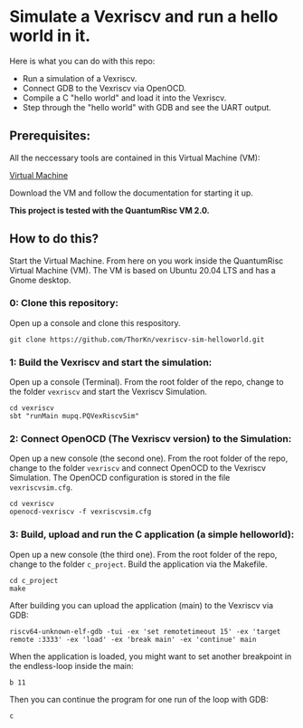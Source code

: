 # Simulate a Vexriscv and run a hello world in it.

Here is what you can do with this repo:
- Run a simulation of a Vexriscv.
- Connect GDB to the Vexriscv via OpenOCD.
- Compile a C "hello world" and load it into the Vexriscv.
- Step through the "hello world" with GDB and see the UART output.

## Prerequisites:

All the neccessary tools are contained in this Virtual Machine (VM):

[Virtual Machine](https://random-oracles.org/risc-v/)

Download the VM and follow the documentation for starting it up.

**This project is tested with the QuantumRisc VM 2.0.**

## How to do this?

Start the Virtual Machine. From here on you work inside the QuantumRisc Virtual Machine (VM). The VM is based on Ubuntu 20.04 LTS and has a Gnome desktop.

### 0: Clone this repository:
Open up a console and clone this respository.
```
git clone https://github.com/ThorKn/vexriscv-sim-helloworld.git
```

### 1: Build the Vexriscv and start the simulation:

Open up a console (Terminal). From the root folder of the repo, change to the folder ```vexriscv``` and start the Vexriscv Simulation. 
```
cd vexriscv
sbt "runMain mupq.PQVexRiscvSim"
```

### 2: Connect OpenOCD (The Vexriscv version) to the Simulation:

Open up a new console (the second one). From the root folder of the repo, change to the folder ```vexriscv``` and connect OpenOCD to the Vexriscv Simulation. The OpenOCD configuration is stored in the file ```vexriscvsim.cfg```.
```
cd vexriscv
openocd-vexriscv -f vexriscvsim.cfg
```

### 3: Build, upload and run the C application (a simple helloworld):

Open up a new console (the third one). From the root folder of the repo, change to the folder ```c_project```. Build the application via the Makefile. 
```
cd c_project
make
```

After building you can upload the application (main) to the Vexriscv via GDB:
```
riscv64-unknown-elf-gdb -tui -ex 'set remotetimeout 15' -ex 'target remote :3333' -ex 'load' -ex 'break main' -ex 'continue' main
```

When the application is loaded, you might want to set another breakpoint in the endless-loop inside the main:
```
b 11
```

Then you can continue the program for one run of the loop with GDB:
```
c
```

